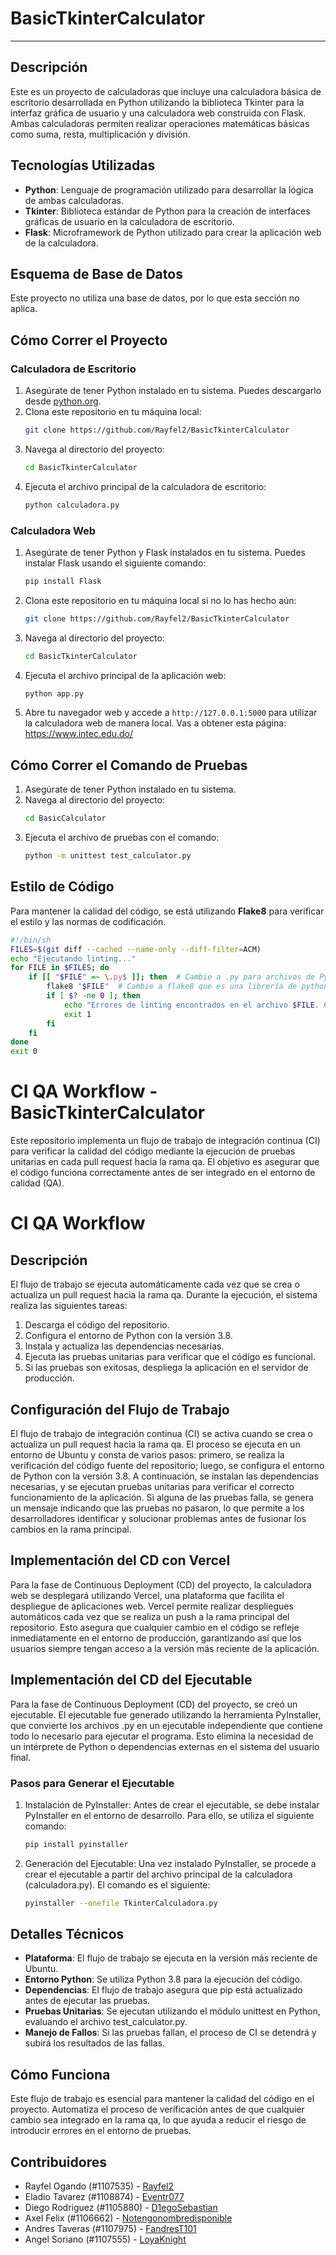 # BasicTkinterCalculator
---
## Descripción
Este es un proyecto de calculadoras que incluye una calculadora básica de escritorio desarrollada en Python utilizando la biblioteca Tkinter para la interfaz gráfica de usuario y una calculadora web construida con Flask. Ambas calculadoras permiten realizar operaciones matemáticas básicas como suma, resta, multiplicación y división.

## Tecnologías Utilizadas
- **Python**: Lenguaje de programación utilizado para desarrollar la lógica de ambas calculadoras.
- **Tkinter**: Biblioteca estándar de Python para la creación de interfaces gráficas de usuario en la calculadora de escritorio.
- **Flask**: Microframework de Python utilizado para crear la aplicación web de la calculadora.

## Esquema de Base de Datos
Este proyecto no utiliza una base de datos, por lo que esta sección no aplica.

## Cómo Correr el Proyecto

### Calculadora de Escritorio
1. Asegúrate de tener Python instalado en tu sistema. Puedes descargarlo desde [python.org](https://www.python.org/downloads/).
2. Clona este repositorio en tu máquina local:
    ```bash
    git clone https://github.com/Rayfel2/BasicTkinterCalculator
    ```
3. Navega al directorio del proyecto:
    ```bash
    cd BasicTkinterCalculator
    ```
4. Ejecuta el archivo principal de la calculadora de escritorio:
    ```bash
    python calculadora.py
    ```

### Calculadora Web
1. Asegúrate de tener Python y Flask instalados en tu sistema. Puedes instalar Flask usando el siguiente comando:
    ```bash
    pip install Flask
    ```
2. Clona este repositorio en tu máquina local si no lo has hecho aún:
    ```bash
    git clone https://github.com/Rayfel2/BasicTkinterCalculator
    ```
3. Navega al directorio del proyecto:
    ```bash
    cd BasicTkinterCalculator
    ```
4. Ejecuta el archivo principal de la aplicación web:
    ```bash
    python app.py
    ```
5. Abre tu navegador web y accede a `http://127.0.0.1:5000` para utilizar la calculadora web de manera local. Vas a obtener esta página: https://www.intec.edu.do/

## Cómo Correr el Comando de Pruebas
1. Asegúrate de tener Python instalado en tu sistema.
2. Navega al directorio del proyecto:
    ```bash
    cd BasicCalculator
    ```
3. Ejecuta el archivo de pruebas con el comando:
    ```bash
    python -m unittest test_calculator.py
    ```

## Estilo de Código
Para mantener la calidad del código, se está utilizando **Flake8** para verificar el estilo y las normas de codificación.

```bash
#!/bin/sh
FILES=$(git diff --cached --name-only --diff-filter=ACM)
echo "Ejecutando linting..."
for FILE in $FILES; do
    if [[ "$FILE" =~ \.py$ ]]; then  # Cambie a .py para archivos de Python
        flake8 "$FILE"  # Cambie a flake8 que es una librería de python
        if [ $? -ne 0 ]; then
            echo "Errores de linting encontrados en el archivo $FILE. Commit abortado."
            exit 1
        fi
    fi
done
exit 0
```
# CI QA Workflow - BasicTkinterCalculator
Este repositorio implementa un flujo de trabajo de integración continua (CI) para verificar la calidad del código mediante la ejecución de pruebas unitarias en cada pull request hacia la rama qa. El objetivo es asegurar que el código funciona correctamente antes de ser integrado en el entorno de calidad (QA).

# CI QA Workflow
## Descripción
El flujo de trabajo se ejecuta automáticamente cada vez que se crea o actualiza un pull request hacia la rama qa. Durante la ejecución, el sistema realiza las siguientes tareas:

1. Descarga el código del repositorio.
2. Configura el entorno de Python con la versión 3.8.
3. Instala y actualiza las dependencias necesarias.
4. Ejecuta las pruebas unitarias para verificar que el código es funcional.
5. Si las pruebas son exitosas, despliega la aplicación en el servidor de producción.

## Configuración del Flujo de Trabajo
El flujo de trabajo de integración continua (CI) se activa cuando se crea o actualiza un pull request hacia la rama qa. El proceso se ejecuta en un entorno de Ubuntu y consta de varios pasos: primero, se realiza la verificación del código fuente del repositorio; luego, se configura el entorno de Python con la versión 3.8. A continuación, se instalan las dependencias necesarias, y se ejecutan pruebas unitarias para verificar el correcto funcionamiento de la aplicación. Si alguna de las pruebas falla, se genera un mensaje indicando que las pruebas no pasaron, lo que permite a los desarrolladores identificar y solucionar problemas antes de fusionar los cambios en la rama principal.

## Implementación del CD con Vercel
Para la fase de Continuous Deployment (CD) del proyecto, la calculadora web se desplegará utilizando Vercel, una plataforma que facilita el despliegue de aplicaciones web. Vercel permite realizar despliegues automáticos cada vez que se realiza un push a la rama principal del repositorio. Esto asegura que cualquier cambio en el código se refleje inmediatamente en el entorno de producción, garantizando así que los usuarios siempre tengan acceso a la versión más reciente de la aplicación.


## Implementación del CD del Ejecutable
Para la fase de Continuous Deployment (CD) del proyecto, se creó un ejecutable. El ejecutable fue generado utilizando la herramienta PyInstaller, que convierte los archivos .py en un ejecutable independiente que contiene todo lo necesario para ejecutar el programa. Esto elimina la necesidad de un intérprete de Python o dependencias externas en el sistema del usuario final.

### Pasos para Generar el Ejecutable
1. Instalación de PyInstaller: Antes de crear el ejecutable, se debe instalar PyInstaller en el entorno de desarrollo. Para ello, se utiliza el siguiente comando:
    ```bash
    pip install pyinstaller
    ```
2. Generación del Ejecutable: Una vez instalado PyInstaller, se procede a crear el ejecutable a partir del archivo principal de la calculadora (calculadora.py). El comando es el siguiente:
    ```bash
    pyinstaller --onefile TkinterCalculadora.py
    ```

## Detalles Técnicos
- **Plataforma**: El flujo de trabajo se ejecuta en la versión más reciente de Ubuntu.
- **Entorno Python**: Se utiliza Python 3.8 para la ejecución del código.
- **Dependencias**: El flujo de trabajo asegura que pip está actualizado antes de ejecutar las pruebas.
- **Pruebas Unitarias**: Se ejecutan utilizando el módulo unittest en Python, evaluando el archivo test_calculator.py.
- **Manejo de Fallos**: Si las pruebas fallan, el proceso de CI se detendrá y subirá los resultados de las fallas.

## Cómo Funciona
Este flujo de trabajo es esencial para mantener la calidad del código en el proyecto. Automatiza el proceso de verificación antes de que cualquier cambio sea integrado en la rama qa, lo que ayuda a reducir el riesgo de introducir errores en el entorno de pruebas.

## Contribuidores
- Rayfel Ogando (#1107535) - [Rayfel2](https://github.com/Rayfel2)
- Eladio Tavarez (#1108874) - [Eventr077](https://github.com/Eventr077)
- Diego Rodriguez (#1105880) - [D1egoSebastian](https://github.com/D1egoSebastian)
- Axel Felix (#1106662) - [Notengonombredisponible](https://github.com/Notengonombredisponible)
- Andres Taveras (#1107975) - [FandresT101](https://github.com/FandresT101)
- Angel Soriano (#1107555) - [LoyaKnight](https://github.com/LoyaKnight)
